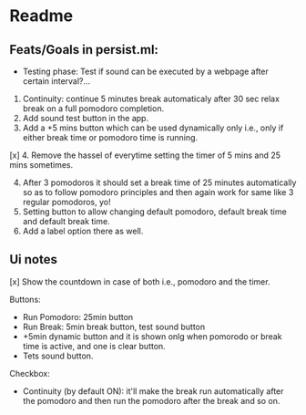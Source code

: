 # Readme

## Feats/Goals in persist.ml:

- Testing phase: Test if sound can be executed by a webpage after certain interval?...

1. Continuity: continue 5 minutes break automaticaly after 30 sec relax break on a full pomodoro completion.
2. Add sound test button in the app.
3. Add a +5 mins button which can be used dynamically only i.e., only if either break time or pomodoro time is running.

[x] 4. Remove the hassel of everytime setting the timer of 5 mins and 25 mins sometimes.

4. After 3 pomodoros it should set a break time of 25 minutes automatically so as to follow pomodoro principles and then again work for same like 3 regular pomodoros, yo!
5. Setting button to allow changing default pomodoro, default break time and default break time.
6. Add a label option there as well.

## Ui notes

[x] Show the countdown in case of both i.e., pomodoro and the timer.

Buttons:

- Run Pomodoro: 25min button
- Run Break: 5min break button, test sound button
- +5min dynamic button and it is shown onlg when pomorodo or break time is active, and one is clear button.
- Tets sound button.

Checkbox:

- Continuity (by default ON): it'll make the break run automatically after the pomodoro and then run the pomodoro after the break and so on.
